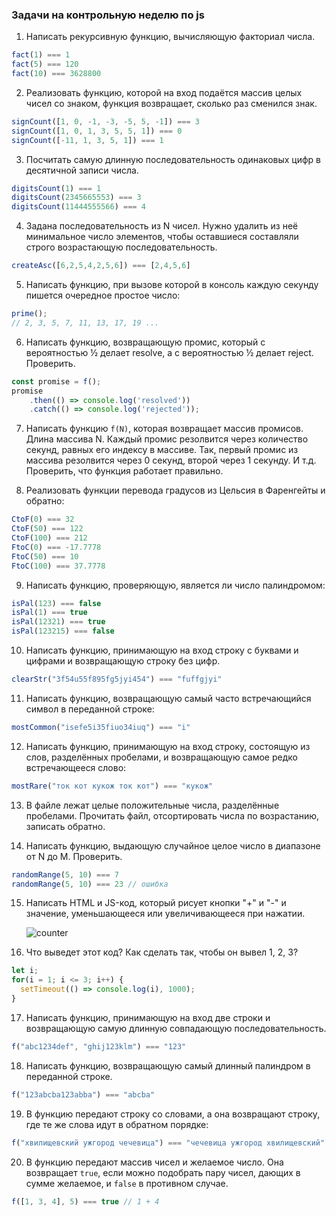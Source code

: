 ### Задачи на контрольную неделю по js

1. Написать рекурсивную функцию, вычисляющую факториал числа.

```js
fact(1) === 1
fact(5) === 120
fact(10) === 3628800
```

2. Реализовать функцию, которой на вход подаётся массив целых чисел со знаком,
функция возвращает, сколько раз сменился знак.

```js
signCount([1, 0, -1, -3, -5, 5, -1]) === 3
signCount([1, 0, 1, 3, 5, 5, 1]) === 0
signCount([-11, 1, 3, 5, 1]) === 1
```

3. Посчитать самую длинную последовательность одинаковых цифр в десятичной записи числа.

```js
digitsCount(1) === 1
digitsCount(2345665553) === 3
digitsCount(11444555566) === 4
```

4. Задана последовательность из N чисел. Нужно удалить из неё минимальное число элементов,
чтобы оставшиеся составляли строго возрастающую последовательность.

```js
createAsc([6,2,5,4,2,5,6]) === [2,4,5,6]
```

5. Написать функцию, при вызове которой в консоль каждую секунду пишется очередное простое число:

```js
prime();
// 2, 3, 5, 7, 11, 13, 17, 19 ...
```

6. Написать функцию, возвращающую промис, который с вероятностью ½ делает resolve,
   а с вероятностью ½ делает reject. Проверить.

```js
const promise = f();
promise
    .then(() => console.log('resolved'))
    .catch(() => console.log('rejected'));
```

7. Написать функцию `f(N)`, которая возвращает массив промисов. Длина массива N.
   Каждый промис резолвится через количество секунд, равных его индексу в массиве.
   Так, первый промис из массива резолвится через 0 секунд, второй через 1 секунду. И т.д.
   Проверить, что функция работает правильно.

8. Реализовать функции перевода градусов из Цельсия в Фаренгейты и обратно:

```js
CtoF(0) === 32
CtoF(50) === 122
CtoF(100) === 212
FtoC(0) === -17.7778
FtoC(50) === 10
FtoC(100) === 37.7778
```

9. Написать функцию, проверяющую, является ли число палиндромом:
```js
isPal(123) === false
isPal(1) === true
isPal(12321) === true
isPal(123215) === false
```

10. Написать функцию, принимающую на вход строку с буквами и цифрами и возвращающую 
    строку без цифр.

```js
clearStr("3f54u55f895fg5jyi454") === "fuffgjyi"
```

11. Написать функцию, возвращающую самый часто встречающийся символ в переданной строке:

```js
mostCommon("isefe5i35fiuo34iuq") === "i"
```

12. Написать функцию, принимающую на вход строку, состоящую из слов, разделённых пробелами,
    и возвращающую самое редко встречающееся слово:
    
```js
mostRare("ток кот кукож ток кот") === "кукож"
```

13. В файле лежат целые положительные числа, разделённые пробелами. Прочитать файл,
    отсортировать числа по возрастанию, записать обратно.

14. Написать функцию, выдающую случайное целое число в диапазоне от N до M. Проверить.

```js
randomRange(5, 10) === 7
randomRange(5, 10) === 23 // ошибка 
```

15. Написать HTML и JS-код, который рисует кнопки "+" и "-" и значение, уменьшающееся или увеличивающееся при нажатии.

    ![counter](src/assets/programs/counter.png) 

16. Что выведет этот код? Как сделать так, чтобы он вывел 1, 2, 3?

```js
let i;
for(i = 1; i <= 3; i++) {
  setTimeout(() => console.log(i), 1000);
}
```

17. Написать функцию, принимающую на вход две строки и возвращающую самую длинную
    совпадающую последовательность.

```js
f("abc1234def", "ghij123klm") === "123"
```

18. Написать функцию, возвращающую самый длинный палиндром в переданной строке.

```js
f("123abcba123abba") === "abcba"
```

19. В функцию передают строку со словами, а она возвращают строку, где те же слова
    идут в обратном порядке:

```js
f("хвилищевский ужгород чечевица") === "чечевица ужгород хвилищевский"
```

20. В функцию передают массив чисел и желаемое число. Она возвращает `true`, если можно
    подобрать пару чисел, дающих в сумме желаемое, и `false` в противном случае.

```js
f([1, 3, 4], 5) === true // 1 + 4
```
